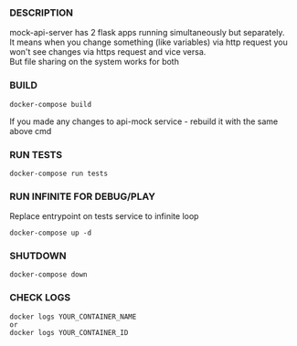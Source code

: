 ### DESCRIPTION
mock-api-server has 2 flask apps running simultaneously but separately.  
It means when you change something (like variables) via http request you won't see changes via https request and vice versa.  
But file sharing on the system works for both

### BUILD
```
docker-compose build
```
If you made any changes to api-mock service - rebuild it with the same above cmd

### RUN TESTS
```
docker-compose run tests
```

### RUN INFINITE FOR DEBUG/PLAY
Replace entrypoint on tests service to infinite loop
```
docker-compose up -d
```

### SHUTDOWN
```
docker-compose down
```

### CHECK LOGS
```
docker logs YOUR_CONTAINER_NAME
or
docker logs YOUR_CONTAINER_ID
```

